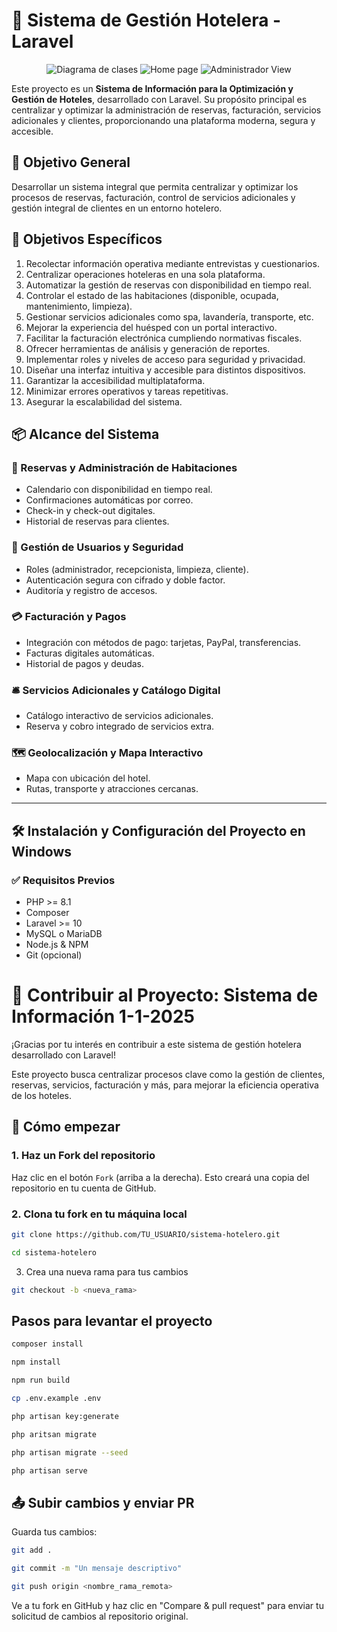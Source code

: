 # 🏨 Sistema de Gestión Hotelera - Laravel

<div align="center">
    <img alt="Diagrama de clases" src="https://github.com/user-attachments/assets/3bf6c895-a6b7-4622-9903-5ea20675a84a">
    <img alt="Home page" src="https://github.com/user-attachments/assets/43cff889-9e66-40d2-95c0-64c1068fa72b">
    <img alt="Administrador View" src="https://github.com/user-attachments/assets/bde8b923-dc25-496d-8051-7b8b292f52bd">
</div>

Este proyecto es un **Sistema de Información para la Optimización y Gestión de Hoteles**, desarrollado con Laravel. Su propósito principal es centralizar y optimizar la administración de reservas, facturación, servicios adicionales y clientes, proporcionando una plataforma moderna, segura y accesible.

## 🎯 Objetivo General

Desarrollar un sistema integral que permita centralizar y optimizar los procesos de reservas, facturación, control de servicios adicionales y gestión integral de clientes en un entorno hotelero.

## 🎯 Objetivos Específicos

1. Recolectar información operativa mediante entrevistas y cuestionarios.
2. Centralizar operaciones hoteleras en una sola plataforma.
3. Automatizar la gestión de reservas con disponibilidad en tiempo real.
4. Controlar el estado de las habitaciones (disponible, ocupada, mantenimiento, limpieza).
5. Gestionar servicios adicionales como spa, lavandería, transporte, etc.
6. Mejorar la experiencia del huésped con un portal interactivo.
7. Facilitar la facturación electrónica cumpliendo normativas fiscales.
8. Ofrecer herramientas de análisis y generación de reportes.
9. Implementar roles y niveles de acceso para seguridad y privacidad.
10. Diseñar una interfaz intuitiva y accesible para distintos dispositivos.
11. Garantizar la accesibilidad multiplataforma.
12. Minimizar errores operativos y tareas repetitivas.
13. Asegurar la escalabilidad del sistema.

## 📦 Alcance del Sistema

### 📅 Reservas y Administración de Habitaciones
- Calendario con disponibilidad en tiempo real.
- Confirmaciones automáticas por correo.
- Check-in y check-out digitales.
- Historial de reservas para clientes.

### 🔐 Gestión de Usuarios y Seguridad
- Roles (administrador, recepcionista, limpieza, cliente).
- Autenticación segura con cifrado y doble factor.
- Auditoría y registro de accesos.

### 💳 Facturación y Pagos
- Integración con métodos de pago: tarjetas, PayPal, transferencias.
- Facturas digitales automáticas.
- Historial de pagos y deudas.

### 🛎️ Servicios Adicionales y Catálogo Digital
- Catálogo interactivo de servicios adicionales.
- Reserva y cobro integrado de servicios extra.

### 🗺️ Geolocalización y Mapa Interactivo
- Mapa con ubicación del hotel.
- Rutas, transporte y atracciones cercanas.

---

## 🛠️ Instalación y Configuración del Proyecto en Windows

### ✅ Requisitos Previos

- PHP >= 8.1
- Composer
- Laravel >= 10
- MySQL o MariaDB
- Node.js & NPM
- Git (opcional)

# 🤝 Contribuir al Proyecto: Sistema de Información 1-1-2025

¡Gracias por tu interés en contribuir a este sistema de gestión hotelera desarrollado con Laravel!

Este proyecto busca centralizar procesos clave como la gestión de clientes, reservas, servicios, facturación y más, para mejorar la eficiencia operativa de los hoteles.

## 🚀 Cómo empezar

### 1. Haz un Fork del repositorio

Haz clic en el botón `Fork` (arriba a la derecha). Esto creará una copia del repositorio en tu cuenta de GitHub.

### 2. Clona tu fork en tu máquina local

```bash
git clone https://github.com/TU_USUARIO/sistema-hotelero.git

cd sistema-hotelero
```

3. Crea una nueva rama para tus cambios
```bash
git checkout -b <nueva_rama>
```

## Pasos para levantar el proyecto

```bash
composer install

npm install

npm run build

cp .env.example .env

php artisan key:generate

php aritsan migrate

php artisan migrate --seed

php artisan serve
```

## 📤 Subir cambios y enviar PR
Guarda tus cambios:

```bash
git add .

git commit -m "Un mensaje descriptivo"

git push origin <nombre_rama_remota> 
```

Ve a tu fork en GitHub y haz clic en "Compare & pull request" para enviar tu solicitud de cambios al repositorio original.
